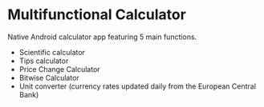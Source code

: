 # Multifunctional Calculator
Native Android calculator app featuring 5 main functions.

- Scientific calculator
- Tips calculator
- Price Change Calculator 
- Bitwise Calculator 
- Unit converter (currency rates updated daily from the European Central Bank)
